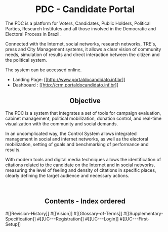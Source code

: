 <div align="center">
<h1> PDC - Candidate Portal </h1>
</div>


The PDC is a platform for Voters, Candidates, Public Holders, Political Parties, Research Institutes and all those involved in the Democratic and Electoral Process in Brazil.

Connected with the Internet, social networks, research networks, TRE's, press and City Management systems, it allows a clear vision of community needs, simulation of results and direct interaction between the citizen and the political system.

The system can be accessed online.

* Landing Page: [[http://www.portaldocandidato.inf.br]]
* Dashboard : [[http://crm.portaldocandidato.inf.br]]




<div align="center">
<h2> Objective </h2>
</div>
The PDC is a system that integrates a set of tools for campaign evaluation, cabinet management, political mobilization, donation control, and real-time visualization with the community and social demands.

In an uncomplicated way, the Control System allows integrated management in social and internet networks, as well as the electoral mobilization, setting of goals and benchmarking of performance and results.

With modern tools and digital media techniques allows the identification of citations related to the candidate on the Internet and in social networks, measuring the level of feeling and density of citations in specific places, clearly defining the target audience and necessary actions.

<br/>
<div align="center">
<h2> Contents - Index ordered </h2>
</div>
#[[Revision-History]]
#[[Vision]]
#[[Glossary-of-Terms]]
#[[Supplementary-Specification]]
#[[UC---Registration]]
#[[UC---Login]]
#[[UC---First-Setup]]



